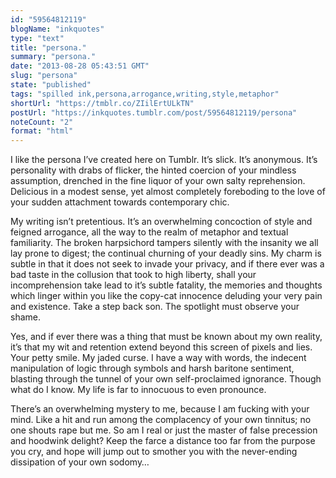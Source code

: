 ```yaml
---
id: "59564812119"
blogName: "inkquotes"
type: "text"
title: "persona."
summary: "persona."
date: "2013-08-28 05:43:51 GMT"
slug: "persona"
state: "published"
tags: "spilled ink,persona,arrogance,writing,style,metaphor"
shortUrl: "https://tmblr.co/ZIilErtULkTN"
postUrl: "https://inkquotes.tumblr.com/post/59564812119/persona"
noteCount: "2"
format: "html"
---
```


I like the persona I’ve created here on Tumblr. It’s slick. It’s anonymous. It’s personality with drabs of flicker, the hinted coercion of your mindless assumption, drenched in the fine liquor of your own salty reprehension. Delicious in a modest sense, yet almost completely foreboding to the love of your sudden attachment towards contemporary chic.

My writing isn’t pretentious. It’s an overwhelming concoction of style and feigned arrogance, all the way to the realm of metaphor and textual familiarity. The broken harpsichord tampers silently with the insanity we all lay prone to digest; the continual churning of your deadly sins. My charm is subtle in that it does not seek to invade your privacy, and if there ever was a bad taste in the collusion that took to high liberty, shall your incomprehension take lead to it’s subtle fatality, the memories and thoughts which linger within you like the copy-cat innocence deluding your very pain and existence. Take a step back son. The spotlight must observe your shame.

Yes, and if ever there was a thing that must be known about my own reality, it’s that my wit and retention extend beyond this screen of pixels and lies. Your petty smile. My jaded curse. I have a way with words, the indecent manipulation of logic through symbols and harsh baritone sentiment, blasting through the tunnel of your own self-proclaimed ignorance. Though what do I know. My life is far to innocuous to even pronounce.

There’s an overwhelming mystery to me, because I am fucking with your mind. Like a hit and run among the complacency of your own tinnitus; no one shouts rape but me. So am I real or just the master of false precession and hoodwink delight? Keep the farce a distance too far from the purpose you cry, and hope will jump out to smother you with the never-ending dissipation of your own sodomy…